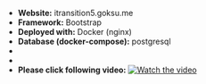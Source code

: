 - **Website:** itransition5.goksu.me
- **Framework:** Bootstrap
- **Deployed with:** Docker (nginx)
- **Database (docker-compose):** postgresql
- 
- 
- **Please click following video:**
[![Watch the video](https://img.youtube.com/vi/RXmnJUUXFPs/hqdefault.jpg)](https://youtu.be/RXmnJUUXFPs)
